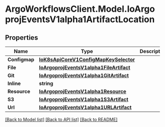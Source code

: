 # ArgoWorkflowsClient.Model.IoArgoprojEventsV1alpha1ArtifactLocation

## Properties

Name | Type | Description | Notes
------------ | ------------- | ------------- | -------------
**Configmap** | [**IoK8sApiCoreV1ConfigMapKeySelector**](IoK8sApiCoreV1ConfigMapKeySelector.md) |  | [optional] 
**File** | [**IoArgoprojEventsV1alpha1FileArtifact**](IoArgoprojEventsV1alpha1FileArtifact.md) |  | [optional] 
**Git** | [**IoArgoprojEventsV1alpha1GitArtifact**](IoArgoprojEventsV1alpha1GitArtifact.md) |  | [optional] 
**Inline** | **string** |  | [optional] 
**Resource** | [**IoArgoprojEventsV1alpha1Resource**](IoArgoprojEventsV1alpha1Resource.md) |  | [optional] 
**S3** | [**IoArgoprojEventsV1alpha1S3Artifact**](IoArgoprojEventsV1alpha1S3Artifact.md) |  | [optional] 
**Url** | [**IoArgoprojEventsV1alpha1URLArtifact**](IoArgoprojEventsV1alpha1URLArtifact.md) |  | [optional] 

[[Back to Model list]](../README.md#documentation-for-models) [[Back to API list]](../README.md#documentation-for-api-endpoints) [[Back to README]](../README.md)

